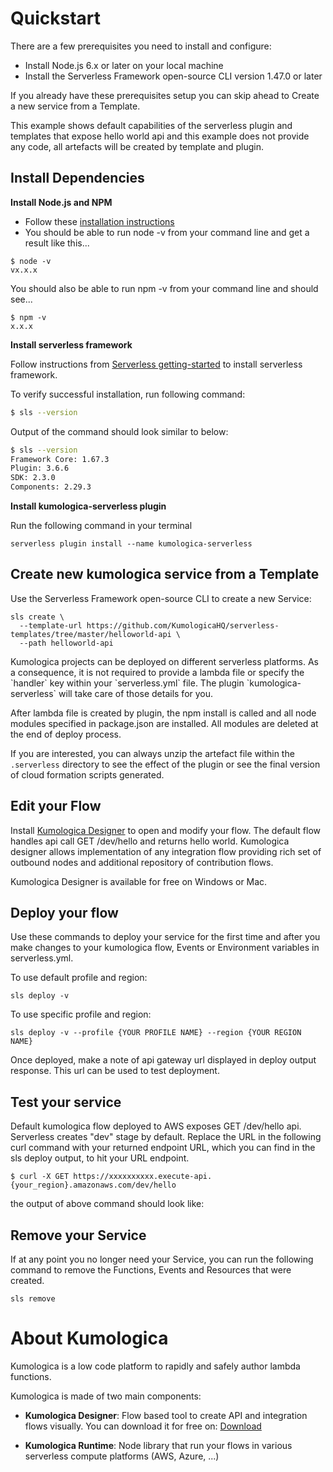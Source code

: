# Quickstart

There are a few prerequisites you need to install and configure:

- Install Node.js 6.x or later on your local machine
- Install the Serverless Framework open-source CLI version 1.47.0 or later

If you already have these prerequisites setup you can skip ahead to Create a new service from a Template.

<div class="alert alert-info"> 
This example shows default capabilities of the serverless plugin and templates that expose hello world api and this example does not provide any code, all artefacts will be created by template and plugin.
</div>

## Install Dependencies

**Install Node.js and NPM**

- Follow these [installation instructions](https://nodejs.org/en/download/)
- You should be able to run node -v from your command line and get a result like this...

```
$ node -v
vx.x.x
```

You should also be able to run npm -v from your command line and should see...

```
$ npm -v
x.x.x
```

**Install serverless framework**

Follow instructions from [Serverless getting-started](https://www.serverless.com/framework/docs/getting-started/)
to install serverless framework.

To verify successful installation, run following command:
```bash
$ sls --version
```

Output of the command should look similar to below:

```bash
$ sls --version
Framework Core: 1.67.3
Plugin: 3.6.6
SDK: 2.3.0
Components: 2.29.3
```

**Install kumologica-serverless plugin**

Run the following command in your terminal

```
serverless plugin install --name kumologica-serverless
```

## Create new kumologica service from a Template

Use the Serverless Framework open-source CLI to create a new Service:

```
sls create \
  --template-url https://github.com/KumologicaHQ/serverless-templates/tree/master/helloworld-api \
  --path helloworld-api
```

<div class="alert alert-info"> 
Kumologica projects can be deployed on different serverless platforms. As a consequence, it is not required to provide a lambda file or specify the `handler` key within your `serverless.yml` file. The plugin `kumologica-serverless` will take care of those details for you.

After lambda file is created by plugin, the npm install is called and all node modules specified in package.json are installed. All modules are deleted at the end of deploy process.

If you are interested, you can always unzip the artefact file within the `.serverless` directory to see the effect of the plugin or see the final version of cloud formation scripts generated.

</div>

## Edit your Flow

Install [Kumologica Designer](https://kumologica.com/download.html) to open and modify your flow.
The default flow handles api call GET /dev/hello and returns hello world. Kumologica designer allows
implementation of any integration flow providing rich set of outbound nodes and additional repository of 
contribution flows.

Kumologica Designer is available for free on Windows or Mac.

## Deploy your flow

Use these commands to deploy your service for the first time and after you make changes to your kumologica flow, Events or Environment variables in serverless.yml.

To use default profile and region:

```
sls deploy -v
```

To use specific profile and region:
```
sls deploy -v --profile {YOUR PROFILE NAME} --region {YOUR REGION NAME}
```
Once deployed, make a note of api gateway url displayed in deploy output response. This url can be used to test deployment.

## Test your service

Default kumologica flow deployed to AWS exposes GET /dev/hello api. 
Serverless creates "dev" stage by default.
Replace the URL in the following curl command with your returned endpoint URL, which you can find in the sls deploy output, to hit your URL endpoint.

```
$ curl -X GET https://xxxxxxxxxx.execute-api.{your_region}.amazonaws.com/dev/hello
```

the output of above command should look like:

## Remove your Service

If at any point you no longer need your Service, you can run the following command to remove the Functions, Events and Resources that were created.

```
sls remove
```

# About Kumologica

Kumologica is a low code platform to rapidly and safely author lambda functions.

Kumologica is made of two main components:

- **Kumologica Designer**: Flow based tool to create API and integration flows visually. You can download it for free on: [Download](https://kumologica.com/download.html)

- **Kumologica Runtime**: Node library that run your flows in various serverless compute platforms (AWS, Azure, ...)
